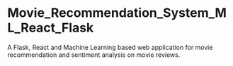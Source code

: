 # Movie_Recommendation_System_ML_React_Flask
A Flask, React and Machine Learning based web application for movie recommendation and sentiment analysis on movie reviews.
